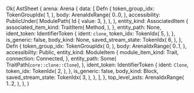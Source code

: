 Ok(
    AstSheet {
        arena: Arena {
            data: [
                Defn {
                    token_group_idx: TokenGroupIdx(
                        1,
                    ),
                    body: ArenaIdxRange(
                        0..0,
                    ),
                    accessibility: PublicUnder(
                        ModulePath(
                            Id {
                                value: 3,
                            },
                        ),
                    ),
                    entity_kind: AssociatedItem {
                        associated_item_kind: TraitItem(
                            Method,
                        ),
                    },
                    entity_path: None,
                    ident_token: IdentifierToken {
                        ident: `clone`,
                        token_idx: TokenIdx(
                            5,
                        ),
                    },
                    is_generic: false,
                    body_kind: None,
                    saved_stream_state: TokenIdx(
                        6,
                    ),
                },
                Defn {
                    token_group_idx: TokenGroupIdx(
                        0,
                    ),
                    body: ArenaIdxRange(
                        0..1,
                    ),
                    accessibility: Public,
                    entity_kind: ModuleItem {
                        module_item_kind: Trait,
                        connection: Connected,
                    },
                    entity_path: Some(
                        TraitPath(`core::clone::Clone`),
                    ),
                    ident_token: IdentifierToken {
                        ident: `Clone`,
                        token_idx: TokenIdx(
                            2,
                        ),
                    },
                    is_generic: false,
                    body_kind: Block,
                    saved_stream_state: TokenIdx(
                        3,
                    ),
                },
            ],
        },
        top_level_asts: ArenaIdxRange(
            1..2,
        ),
    },
)